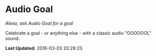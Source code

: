# Audio Goal
*Alexa, ask Audio Goal for a goal*

Celebrate a goal - or anything else - with a classic audio "GOOOOOL" sound.

**Last Updated:** 2016-03-03 20:28:23